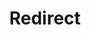 ---
layout: src/layouts/Redirect.astro
title: Redirect
redirect: /docs/kubernetes/tutorials/helm
pubDate:  1000-01-01 #update-this
navSearch: false
navSitemap: false
navMenu: false
---